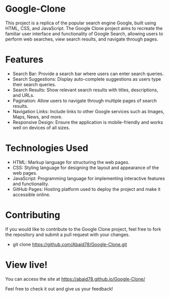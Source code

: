 # Google-Clone
This project is a replica of the popular search engine Google, built using HTML, CSS, and JavaScript. The Google Clone project aims to recreate the familiar user interface and functionality of Google Search, allowing users to perform web searches, view search results, and navigate through pages.
# Features
* Search Bar: Provide a search bar where users can enter search queries.
* Search Suggestions: Display auto-complete suggestions as users type their search queries.
* Search Results: Show relevant search results with titles, descriptions, and URLs.
* Pagination: Allow users to navigate through multiple pages of search results.
* Navigation Links: Include links to other Google services such as Images, Maps, News, and more.
* Responsive Design: Ensure the application is mobile-friendly and works well on devices of all sizes.
# Technologies Used
* HTML: Markup language for structuring the web pages.
* CSS: Styling language for designing the layout and appearance of the web pages.
* JavaScript: Programming language for implementing interactive features and functionality.
* GitHub Pages: Hosting platform used to deploy the project and make it accessible online.


# Contributing
If you would like to contribute to the Google Clone project, feel free to fork the repository and submit a pull request with your changes.
* git clone https://github.com/Abaid78/Google-Clone.git
# View live!
You can access the site at https://abaid78.github.io/Google-Clone/

Feel free to check it out and give us your feedback!

